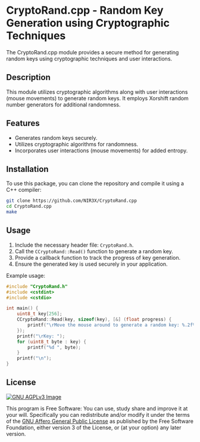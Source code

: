 # CryptoRand.cpp - Random Key Generation using Cryptographic Techniques

The CryptoRand.cpp module provides a secure method for generating random keys using cryptographic techniques and user interactions.

## Description

This module utilizes cryptographic algorithms along with user interactions (mouse movements) to generate random keys. It employs Xorshift random number generators for additional randomness.

## Features

* Generates random keys securely.
* Utilizes cryptographic algorithms for randomness.
* Incorporates user interactions (mouse movements) for added entropy.

## Installation

To use this package, you can clone the repository and compile it using a C++ compiler:

```bash
git clone https://github.com/NIR3X/CryptoRand.cpp
cd CryptoRand.cpp
make
```

## Usage

1. Include the necessary header file: `CryptoRand.h`.
2. Call the `CCryptoRand::Read()` function to generate a random key.
3. Provide a callback function to track the progress of key generation.
4. Ensure the generated key is used securely in your application.

Example usage:

```cpp
#include "CryptoRand.h"
#include <cstdint>
#include <cstdio>

int main() {
	uint8_t key[256];
	CCryptoRand::Read(key, sizeof(key), [&] (float progress) {
		printf("\rMove the mouse around to generate a random key: %.2f%%", progress * 100.f);
	});
	printf("\rKey: ");
	for (uint8_t byte : key) {
		printf("%d ", byte); 
	}
	printf("\n");
}
```

## License
[![GNU AGPLv3 Image](https://www.gnu.org/graphics/agplv3-155x51.png)](https://www.gnu.org/licenses/agpl-3.0.html)  

This program is Free Software: You can use, study share and improve it at your
will. Specifically you can redistribute and/or modify it under the terms of the
[GNU Affero General Public License](https://www.gnu.org/licenses/agpl-3.0.html) as
published by the Free Software Foundation, either version 3 of the License, or
(at your option) any later version.
